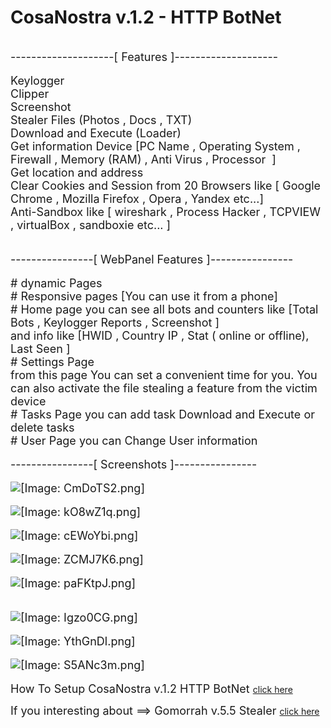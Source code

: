 <div class="post_body scaleimages" id="pid_3520513">

# CosaNostra v.1.2 - HTTP BotNet

<br>
<span style="font-size: large;" class="mycode_size">--------------------[ Features ]-------------------- </span><br>
<br>
<span style="font-size: large;" class="mycode_size">Keylogger </span><br>
<span style="font-size: large;" class="mycode_size">Clipper</span><br>
<span style="font-size: large;" class="mycode_size">Screenshot </span><br>
<span style="font-size: large;" class="mycode_size">Stealer Files (Photos , Docs , TXT)</span><br>
<span style="font-size: large;" class="mycode_size">Download and Execute (Loader) </span><br>
<span style="font-size: large;" class="mycode_size">Get information Device [PC Name , Operating System , Firewall , Memory (RAM) , Anti Virus , Processor&nbsp; ] </span><br>
<span style="font-size: large;" class="mycode_size">Get location and address</span><br>
<span style="font-size: large;" class="mycode_size">Clear Cookies and Session from 20 Browsers like [ Google Chrome , Mozilla Firefox , Opera , Yandex etc...]</span><br>
<span style="font-size: large;" class="mycode_size">Anti-Sandbox like [ wireshark , Process Hacker , TCPVIEW , virtualBox , sandboxie etc... ]</span><br>
<br>
<br>
<span style="font-size: large;" class="mycode_size">----------------[ WebPanel Features ]----------------&nbsp; </span><br>
<br>
<span style="font-size: large;" class="mycode_size"># dynamic Pages</span><br>
<span style="font-size: large;" class="mycode_size"># Responsive pages [You can use it from a phone]</span><br>
<span style="font-size: large;" class="mycode_size"># Home page you can see all bots and counters like [Total Bots , Keylogger Reports , Screenshot ]</span><br>
<span style="font-size: large;" class="mycode_size">and info like [HWID , Country IP , Stat ( online or offline), Last Seen ]</span><br>
<span style="font-size: large;" class="mycode_size"># Settings Page </span><br>
<span style="font-size: large;" class="mycode_size">from this page You can set a convenient time for you. You can also activate the file stealing a feature from the victim device</span><br>
<span style="font-size: large;" class="mycode_size"># Tasks Page you can add task Download and Execute or delete tasks </span><br>
<span style="font-size: large;" class="mycode_size"># User Page you can Change User information</span><br>
<br>
<span style="font-size: large;" class="mycode_size">----------------[ Screenshots ]----------------&nbsp; </span><br>
<br>
<span style="font-size: large;" class="mycode_size"><img loading="lazy" src="https://i.imgur.com/CmDoTS2.png" alt="[Image: CmDoTS2.png]" class="mycode_img modal_image" data-image-modal="https://i.imgur.com/CmDoTS2.png" data-image-modal-original="https://i.imgur.com/CmDoTS2.png" data-image-modal-safe="1"></span><br>
<br>
<span style="font-size: large;" class="mycode_size"><img loading="lazy" src="https://i.imgur.com/kO8wZ1q.png" alt="[Image: kO8wZ1q.png]" class="mycode_img modal_image" data-image-modal="https://i.imgur.com/kO8wZ1q.png" data-image-modal-original="https://i.imgur.com/kO8wZ1q.png" data-image-modal-safe="1"></span><br>
<br>
<span style="font-size: large;" class="mycode_size"><img loading="lazy" src="https://i.imgur.com/cEWoYbi.png" alt="[Image: cEWoYbi.png]" class="mycode_img modal_image" data-image-modal="https://i.imgur.com/cEWoYbi.png" data-image-modal-original="https://i.imgur.com/cEWoYbi.png" data-image-modal-safe="1"></span><br>
<br>
<span style="font-size: large;" class="mycode_size"><img loading="lazy" src="https://i.imgur.com/ZCMJ7K6.png" alt="[Image: ZCMJ7K6.png]" class="mycode_img modal_image" data-image-modal="https://i.imgur.com/ZCMJ7K6.png" data-image-modal-original="https://i.imgur.com/ZCMJ7K6.png" data-image-modal-safe="1"></span><br>
<br>
<span style="font-size: large;" class="mycode_size"><img loading="lazy" src="https://i.imgur.com/paFKtpJ.png" alt="[Image: paFKtpJ.png]" class="mycode_img modal_image" data-image-modal="https://i.imgur.com/paFKtpJ.png" data-image-modal-original="https://i.imgur.com/paFKtpJ.png" data-image-modal-safe="1"></span><br>
<br>
<br>
<span style="font-size: large;" class="mycode_size"><img loading="lazy" src="https://i.imgur.com/Igzo0CG.png" alt="[Image: Igzo0CG.png]" class="mycode_img modal_image" data-image-modal="https://i.imgur.com/Igzo0CG.png" data-image-modal-original="https://i.imgur.com/Igzo0CG.png" data-image-modal-safe="1"></span><br>
<br>
<span style="font-size: large;" class="mycode_size"><img loading="lazy" src="https://i.imgur.com/YthGnDl.png" alt="[Image: YthGnDl.png]" class="mycode_img modal_image" data-image-modal="https://i.imgur.com/YthGnDl.png" data-image-modal-original="https://i.imgur.com/YthGnDl.png" data-image-modal-safe="1"></span><br>
<br>
<span style="font-size: large;" class="mycode_size"><img loading="lazy" src="https://i.imgur.com/S5ANc3m.png" alt="[Image: S5ANc3m.png]" class="mycode_img modal_image" data-image-modal="https://i.imgur.com/S5ANc3m.png" data-image-modal-original="https://i.imgur.com/S5ANc3m.png" data-image-modal-safe="1"></span><br>
<br>
<span style="font-size: large;" class="mycode_size">How To Setup CosaNostra v.1.2 HTTP BotNet </span> <a href="https://t.me/th3darklyChannel" target="_blank" >click here</a><br>

<span style="font-size: large;" class="mycode_size"> If you interesting about ==> Gomorrah v.5.5 Stealer  </span> <a href="https://t.me/th3darklyChannel" target="_blank" >click here</a><br>

 

<br>

</div>
